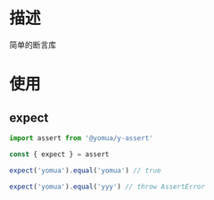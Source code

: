 # 描述

简单的断言库

# 使用

## expect

```js
import assert from '@yomua/y-assert'

const { expect } = assert

expect('yomua').equal('yomua') // true

expect('yomua').equal('yyy') // throw AssertError
```
